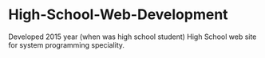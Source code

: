 # High-School-Web-Development
Developed 2015 year (when was high school student)
High School web site for system programming speciality.
